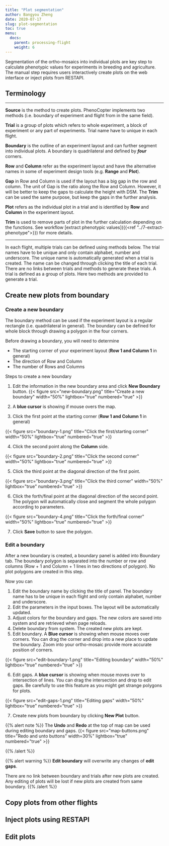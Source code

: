 ```yaml
---
title: "Plot segmentation"
author: Bangyou Zheng
date: 2020-07-17
slug: plot-segmentation
toc: true
menu:
  docs:
    parent: processing-flight
    weight: 6
---
```



Segmentation of the ortho-mosaics into individual plots are key step to calculate phenotypic values for experiments in breeding and agriculture. The manual step requires users interactively create plots on the web interface or inject plots from RESTAPI. 



## Terminology

---

**Source** is the method to create plots. PhenoCopter implements two methods (i.e. boundary of experiment and flight from in the same field).

**Trial** is a group of plots which refers to whole experiment, a block of experiment or any part of experiments. Trial name have to unique in each flight.

**Boundary** is the outline of an experiment layout and can further segment into individual plots. A boundary is quadrilateral and defined by ***four*** corners. 

**Row** and **Column** refer as the experiment layout and have the alternative names in some of experiment design tools (e.g. **Range** and **Plot**). 

**Gap** in Row and Column is used if the layout has a big gap in the row and column. The unit of Gap is the ratio along the Row and Column. However, it will be better to keep the gaps to calculate the height with DSM. The **Trim** can be used the same purpose, but keep the gaps in the further analysis.

**Plot** refers as the individual plot in a trial and is identified by **Row** and **Column** in the experiment layout.  

**Trim** is used to remove parts of plot in the further calculation depending on the functions. See workflow [extract phenotypic values]({{<ref "../7-extract-phenotype">}}) for more details. 

---


In each flight, multiple trials can be defined using methods below. The trial names have to be unique and only contain alphabet, number and underscore. The unique name is automatically generated when a trial is created. The name can be changed through clicking the title of each trial. There are no links between trials and methods to generate these trials.
A trial is defined as a group of plots. Here two methods are provided to generate a trial.


## Create new plots from boundary

### Create a new boundary

The boundary method can be used if the experiment layout is a regular rectangle (i.e. quadrilateral in general). The boundary can be defined for whole block through drawing a polygon in the four corners.

Before drawing a boundary, you will need to determine

* The starting corner of your experiment layout (**Row 1 and Column 1** in general)
* The direction of Row and Column
* The number of Rows and Columns

Steps to create a new boundary

1. Edit the information in the new boundary area and click **New Boundary** button. 
{{< figure src="new-boundary.png" title="Create a new boundary" width="50%" lightbox="true" numbered="true" >}}

2. A **blue cursor** is showing if mouse overs the map.
3. Click the first point at the starting corner (**Row 1 and Column 1** in general)

{{< figure src="boundary-1.png" title="Click the first/starting corner" width="50%" lightbox="true" numbered="true" >}}

4. Click the second point along the **Column** side. 

{{< figure src="boundary-2.png" title="Click the second corner" width="50%" lightbox="true" numbered="true" >}}

5. Click the third point at the diagonal direction of the first point.

{{< figure src="boundary-3.png" title="Click the third corner" width="50%" lightbox="true" numbered="true" >}}

6. Click the forth/final point at the diagonal direction of the second point. The polygon will automatically close and segment the whole polygon according to parameters.

{{< figure src="boundary-4.png" title="Click the forth/final corner" width="50%" lightbox="true" numbered="true" >}}

7. Click **Save** button to save the polygon. 

### Edit a boundary

After a new boundary is created, a boundary panel is added into Boundary tab. The boundary polygon is separated into the number or row and columns (Row + 1 and Column + 1 lines in two directions of polygon). No plot polygons are created in this step.

Now you can 

1. Edit the boundary name by clicking the title of panel. The boundary name has to be unique in each flight and only contain alphabet, number and underscore. 
2. Edit the parameters in the input boxes. The layout will be automatically updated. 
3. Adjust colors for the boundary and gaps. The new colors are saved into system and are retrieved when page reloads.
4. Delete boundary from system. The created new plots are kept.
5. Edit boundary. A **Blue cursor** is showing when mouse moves over corners. You can drag the corner and drop into a new place to update the boundary. Zoom into your ortho-mosaic provide more accurate position of corners. 

{{< figure src="edit-boundary-1.png" title="Editing boundary" width="50%" lightbox="true" numbered="true" >}}

6. Edit gaps. A **blue cursor** is showing when mouse moves over to intersection of lines. You can drag the intersection and drop to edit gaps. Be carefully to use this feature as you might get strange polygons for plots.

{{< figure src="edit-gaps-1.png" title="Editing gaps" width="50%" lightbox="true" numbered="true" >}}

7. Create new plots from boundary by clicking **New Plot** button. 


{{% alert note %}}
The **Undo** and **Redo** at the top of map can be used during editing boundary and gaps.
{{< figure src="map-buttons.png" title="Redo and unto buttons" width=30%" lightbox="true" numbered="true" >}}

{{% /alert %}}


{{% alert warning %}}
**Edit boundary** will overwrite any changes of **edit gaps**. 

There are no link between boundary and trials after new plots are created. Any editing of plots will be lost if new plots are created from same boundary.
{{% /alert %}}


## Copy plots from other flights

## Inject plots using RESTAPI


## Edit plots






